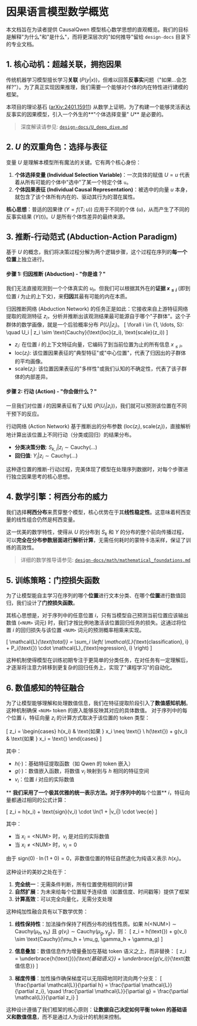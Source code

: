 # 因果语言模型数学概览

本文档旨在为读者提供 CausalQwen 模型核心数学思想的直观概览。我们的目标是解释"为什么"和"是什么"，而将更深层次的"如何推导"留给 `design-docs` 目录下的专业文档。

## 1. 核心动机：超越关联，拥抱因果

传统机器学习模型擅长学习**关联** ($P(y|x)$)，但难以回答**反事实**问题（"如果...会怎样?"）。为了真正实现因果推理，我们需要一个能够对个体的内在特性进行建模的框架。

本项目的理论基石 ([arXiv:2401.15911](https://arxiv.org/abs/2401.15911)) 从数学上证明，为了构建一个能够灵活表达反事实的因果模型，引入一个外生的**"个体选择变量" $U$** 是必要的。

> 深度解读请参见: [`design-docs/U_deep_dive.md`](design-docs/U_deep_dive.md)

## 2. $U$ 的双重角色：选择与表征

变量 $U$ 是理解本模型所有魔法的关键。它有两个核心身份：

1.  **个体选择变量 (Individual Selection Variable)**：一次具体的赋值 $U=u$ 代表着从所有可能的个体中"选中"了某一个特定个体 `u`。
2.  **个体因果表征 (Individual Causal Representation)**：被选中的向量 $u$ 本身，就包含了该个体所有内在的、驱动其行为的潜在属性。

**核心思想**：普适的因果律 ($Y=f(T;u)$) 应用于不同的个体 ($u$)，从而产生了不同的反事实结果 ($Y(t)$)。$U$ 是所有个体性差异的最终来源。

## 3. 推断-行动范式 (Abduction-Action Paradigm)

基于 $U$ 的概念，我们将决策过程分解为两个逻辑步骤，这个过程在序列的**每一个位置**上独立进行。

#### 步骤 1: 归因推断 (Abduction) - "你是谁？"

我们无法直接观测到一个个体真实的 $u_i$。但我们可以根据其外在的**证据 $x_{\le i}$** (即到位置 $i$ 为止的上下文)，来**归因**其最有可能的内在本质。

归因推断网络 (Abduction Network) 的任务正是如此：它接收来自上游特征网络提取的观测特征 $z_i$，分析并推断出该观测结果最可能源自于哪个"子群体"。这个子群体的数学画像，就是一个后验概率分布 $P(U_i|z_i)$。
\[
\forall i \in \{1, \ldots, S\}: \quad U_i | z_i \sim \text{Cauchy}(\text{loc}(z_i), \text{scale}(z_i))
\]
-   $z_i$: 在位置 $i$ 的上下文特征向量，它编码了到当前位置为止的所有信息 $x_{\le i}$。
-   $\text{loc}(z_i)$: 该位置因果表征的"典型特征"或"中心位置"，代表了归因出的子群体的平均画像。
-   $\text{scale}(z_i)$: 该位置因果表征的"多样性"或我们认知的不确定性，代表了该子群体的内部差异。

#### 步骤 2: 行动 (Action) - "你会做什么？"

一旦我们对位置 $i$ 的因果表征有了认知 ($P(U_i|z_i)$)，我们就可以预测该位置在不同干预下的反应。

行动网络 (Action Network) 基于推断出的分布参数 ($\text{loc}(z_i), \text{scale}(z_i)$)，直接解析地计算出该位置上不同行动（分类或回归）的结果分布。

-   **分类决策分数**: $S_{k,i}|z_i \sim \text{Cauchy}(\dots)$
-   **回归值**: $Y_i|z_i \sim \text{Cauchy}(\dots)$

这种逐位置的推断-行动过程，完美体现了模型在处理序列数据时，对每个步骤进行独立因果思考的核心思想。

## 4. 数学引擎：柯西分布的威力

我们选择**柯西分布**来贯穿整个模型，核心优势在于其**线性稳定性**。这意味着柯西变量的线性组合仍然是柯西变量。

这一优美的数学特性，使得从 $U$ 的分布到 $S_k$ 和 $Y$ 的分布的整个前向传播过程，可以**完全在分布参数层面进行解析计算**，无需任何耗时的蒙特卡洛采样，保证了训练的高效性。

> 详细的数学推导请参见: [`design-docs/math/mathematical_foundations.md`](design-docs/math/mathematical_foundations.md)

## 5. 训练策略：门控损失函数

为了让模型能自主学习在序列的哪个**位置**进行文本分类、在哪个**位置**进行数值回归，我们设计了**门控损失函数**。

其核心思想是，对于序列中的任意位置 $i$，只有当模型自己预测当前位置应该输出数值 (`<NUM>` 词元) 时，我们才按比例地激活该位置回归任务的损失。这通过将位置 $i$ 的回归损失与该位置 `<NUM>` 词元的预测概率相乘来实现。

\[
\mathcal{L}_{\text{total}} = \sum_i \left( \mathcal{L}_{\text{classification}, i} + P_i(\text{<NUM>}) \cdot \mathcal{L}_{\text{regression}, i} \right)
\]

这种机制使得模型在训练初期专注于更简单的分类任务，在对任务有一定理解后，才逐渐将注意力转移到更复杂的回归任务上，实现了"课程学习"的自动化。

## 6. 数值感知的特征融合

为了让模型能够理解和处理数值信息，我们在特征提取阶段引入了**数值感知机制**。这种机制确保 `<NUM>` token 的嵌入能够反映其对应的具体数值。
对于序列中的每个位置 $i$，特征向量 $z_i$ 的计算方式取决于该位置的 token 类型：

\[
z_i = \begin{cases}
h(x_i) & \text{如果 } x_i \neq \text{<NUM>} \\
h(\text{<NUM>}) + g(v_i) & \text{如果 } x_i = \text{<NUM>}
\end{cases}
\]

其中：
- $h(\cdot)$：基础特征提取函数（如 Qwen 的 token 嵌入）
- $g(\cdot)$：数值嵌入函数，将数值 $v_i$ 映射到与 $h$ 相同的特征空间
- $v_i$：位置 $i$ 对应的实际数值

** **我们采用了一个极其优雅的统一表示方法。对于序列中的**每个位置** $i$，特征向量都通过相同的公式计算：

\[
z_i = h(x_i) + \text{sign}(v_i) \cdot \ln(1 + |v_i|) \cdot \vec{e}
\]

其中：
- 当 $x_i = \text{<NUM>}$ 时，$v_i$ 是对应的实际数值
- 当 $x_i \neq \text{<NUM>}$ 时，$v_i = 0$

由于 $\text{sign}(0) \cdot \ln(1 + 0) = 0$，非数值位置的特征自然退化为纯语义表示 $h(x_i)$。

这种设计的美妙之处在于：
1. **完全统一**：无需条件判断，所有位置使用相同的计算
2. **自然扩展**：为未来给每个位置赋予连续值（如置信度、时间戳等）提供了框架
3. **计算高效**：可以完全向量化，无需分支处理


这种纯加性融合具有以下数学优势：

1. **线性保持性**：加法操作保持了柯西分布的线性性质。如果 $h(\text{<NUM>}) \sim \text{Cauchy}(\mu_h, \gamma_h)$ 且 $g(v_i) \sim \text{Cauchy}(\mu_g, \gamma_g)$，则：
   \[
   z_i = h(\text{<NUM>}) + g(v_i) \sim \text{Cauchy}(\mu_h + \mu_g, \gamma_h + \gamma_g)
   \]

2. **信息叠加**：数值信息作为增量叠加在基础 token 语义之上，而非替换：
   \[
   z_i = \underbrace{h(\text{<NUM>})}_{\text{基础语义}} + \underbrace{g(v_i)}_{\text{数值信息}}
   \]

3. **梯度传播**：加性操作确保梯度可以无阻碍地同时流向两个分支：
   \[
   \frac{\partial \mathcal{L}}{\partial h} = \frac{\partial \mathcal{L}}{\partial z_i}, \quad \frac{\partial \mathcal{L}}{\partial g} = \frac{\partial \mathcal{L}}{\partial z_i}
   \]

这种设计遵循了我们框架的核心原则：**让数据自己决定如何平衡 token 的基础语义和数值信息**，而不是通过人为设计的机制来控制。


